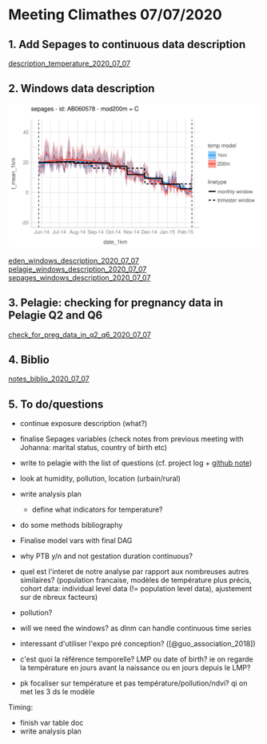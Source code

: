 <!-- ## 22-11-2019 meeting agenda & docs

Here are the different documents for the 22-11-19 meeting.

### 1. Sepages data

#### Imputation below LOD

* Previous doc justifying the fill-in method (no need to review): [imputation_below_lod_2019-11-20](docs/imputation_below_lod_2019-11-20.html)
* Validation of the fill-in method: [fill_in_vs_machine_reading_2019-11-20](docs/fill_in_vs_machine_reading_2019-11-20.html)

#### Correction for protocol variables

* phenols: [protocol_variables_vs_phenols_2019-11-20](docs/protocol_variables_vs_phenols_2019-11-20.html)
* phthalates: [protocol_variables_vs_phthalates_2019-11-20](docs/protocol_variables_vs_phthalates_2019-11-20.html)

### 2. BPA/BPS VS Growth 

* Variable coding document update: [variable_coding_2019-11-20](docs/variable_coding_2019-11-20.html)
* Preliminary results: [multivariate_model_2019-11-20](docs/multivariate_model_2019-11-20.html) 

# BPA/BPS growth - 12/12/19 meeting

Last version of multivariate models: [multivariate_model_2019-12-11](docs/multivariate_model_2019-12-11.html) -->

# Meeting Climathes 07/07/2020

## 1. Add Sepages to continuous data description

[description_temperature_2020_07_07](docs/description_temperature_2020_07_07.html)

## 2. Windows data description

![](docs/AB060578_window.png)

[eden_windows_description_2020_07_07](docs/eden_windows_description_2020_07_07.html)
[pelagie_windows_description_2020_07_07](pelagie_windows_description_2020_07_07.html)
[sepages_windows_description_2020_07_07](docs/sepages_windows_description_2020_07_07.html)

## 3. Pelagie: checking for pregnancy data in Pelagie Q2 and Q6

[check_for_preg_data_in_q2_q6_2020_07_07](check_for_preg_data_in_q2_q6_2020_07_07.html)

## 4. Biblio

[notes_biblio_2020_07_07](notes_biblio_2020_07_07.html)

## 5. To do/questions

* continue exposure description (what?)
* finalise Sepages variables (check notes from previous meeting with Johanna: marital status, country of birth etc)
* write to pelagie with the list of questions (cf. project log + [github note](https://github.com/users/matthieugold/projects/16))
* look at humidity, pollution, location (urbain/rural) 
* write analysis plan
  * define what indicators for temperature?
* do some methods bibliography

* Finalise model vars with final DAG
* why PTB y/n and not gestation duration continuous? 
* quel est l'interet de notre analyse par rapport aux nombreuses autres similaires? (population francaise, modèles de température plus précis, cohort data: individual level data (!= population level data), ajustement sur de nbreux facteurs)
* pollution?
* will we need the windows? as dlnm can handle continuous time series
* interessant d'utiliser l'expo pré conception? ([@guo_association_2018])
* c'est quoi la référence temporelle? LMP ou date of birth? ie on regarde la température en jours avant la naissance ou en jours depuis le LMP?
* pk focaliser sur température et pas température/pollution/ndvi? qi on met les 3 ds le modèle

Timing:

* finish var table doc
* write analysis plan


